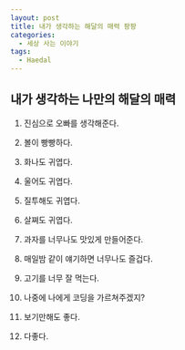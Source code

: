 ```yaml
---
layout: post
title: 내가 생각하는 해달의 매력 팡팡
categories:
  - 세상 사는 이야기
tags:
  - Haedal
---
```


## 내가 생각하는 나만의 해달의 매력

1. 진심으로 오빠를 생각해준다.

2. 볼이 빵빵하다.

3. 화나도 귀엽다.

4. 울어도 귀엽다.

5. 질투해도 귀엽다.

6. 살쪄도 귀엽다.

7. 과자를 너무나도 맛있게 만들어준다.

8. 매일밤 같이 얘기하면 너무나도 즐겁다.

9. 고기를 너무 잘 먹는다.

10. 나중에 나에게 코딩을 가르쳐주겠지?

11. 보기만해도 좋다.

12. 다좋다.